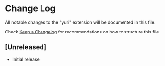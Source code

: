 # Change Log

All notable changes to the "yuri" extension will be documented in this file.

Check [Keep a Changelog](http://keepachangelog.com/) for recommendations on how to structure this file.

## [Unreleased]

- Initial release